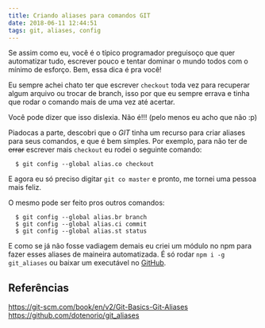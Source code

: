 ```yaml
---
title: Criando aliases para comandos GIT
date: 2018-06-11 12:44:51
tags: git, aliases, config
---
```


Se assim como eu, você é o típico programador preguisoço que quer automatizar tudo, escrever pouco e tentar dominar o mundo todos com o mínimo de esforço. Bem, essa dica é pra você!

Eu sempre achei chato ter que escrever `checkout` toda vez para recuperar algum arquivo ou trocar de branch, isso por que eu sempre errava e tinha que rodar o comando mais de uma vez até acertar. 

Você pode dizer que isso dislexia. Não é!!! (pelo menos eu acho que não :p)

<!-- more -->

Piadocas a parte, descobri que o *GIT* tinha um recurso para criar aliases para seus comandos, e que é bem simples.
Por exemplo, para não ter de ~~errar~~ escrever mais `checkout` eu rodei o seguinte comando:

```
  $ git config --global alias.co checkout
```

E agora eu só preciso digitar `git co master` e pronto, me tornei uma pessoa mais feliz.

O mesmo pode ser feito pros outros comandos:

```
  $ git config --global alias.br branch
  $ git config --global alias.ci commit
  $ git config --global alias.st status
```

E como se já não fosse vadiagem demais eu criei um módulo no npm para fazer esses aliases de maineira automatizada. É só rodar `npm i -g git_aliases` ou baixar um executável no [GitHub](https://github.com/dotenorio/git_aliases/tree/master/output).

Referências
-----------

https://git-scm.com/book/en/v2/Git-Basics-Git-Aliases
https://github.com/dotenorio/git_aliases